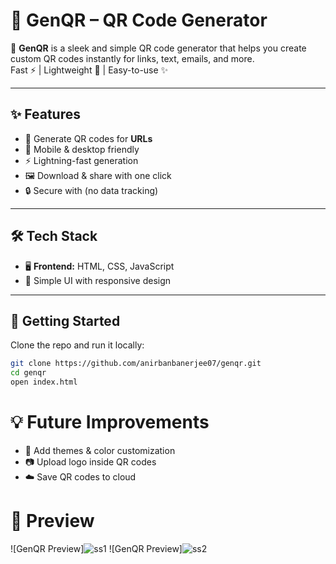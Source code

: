 # 🔗 GenQR – QR Code Generator  

🚀 **GenQR** is a sleek and simple QR code generator that helps you create custom QR codes instantly for links, text, emails, and more.  
Fast ⚡ | Lightweight 🎯 | Easy-to-use ✨  

---

## ✨ Features
- 🎨 Generate QR codes for **URLs**
- 📱 Mobile & desktop friendly
- ⚡ Lightning-fast generation
- 🖼️ Download & share with one click
- 🔒 Secure with (no data tracking)

---

## 🛠️ Tech Stack
- 🖥️ **Frontend:** HTML, CSS, JavaScript  
- 🎨 Simple UI with responsive design  

---

## 🚀 Getting Started
Clone the repo and run it locally:
```bash
git clone https://github.com/anirbanbanerjee07/genqr.git
cd genqr
open index.html
```

# 💡 Future Improvements
- 🌈 Add themes & color customization
- 📷 Upload logo inside QR codes
- ☁️ Save QR codes to cloud

# 📸 Preview
![GenQR Preview]![ss1](https://github.com/user-attachments/assets/6d8c71d4-3726-4237-b271-82db94ddb988)
![GenQR Preview]![ss2](https://github.com/user-attachments/assets/d49d0cf9-331a-45e9-85a8-e4806f1fa5ec)










